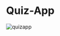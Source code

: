 
# Quiz-App

![quizapp](https://user-images.githubusercontent.com/41040479/119657724-1e629300-bde1-11eb-9452-c2819cec89c9.png)
